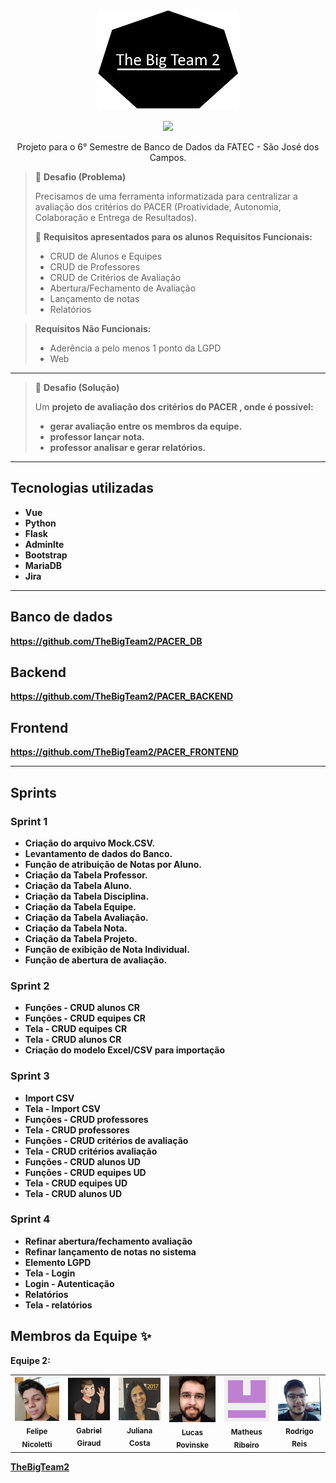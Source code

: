 <p align="center">
  <img alt="Logo" src="./Imagens/Logo.jpg" />
</p>

<p align="center">
   <a href="#equipe2-">
    <img src="https://img.shields.io/badge/Membros_da_Equipe_2_-6-green.svg?style=flat" />
  </a>
</p>

<p align="center">
Projeto para o 6° Semestre de Banco de Dados da FATEC - São José dos Campos.
</p>

> 💬 **Desafio (Problema)**
>
> Precisamos de uma ferramenta informatizada para centralizar a avaliação dos critérios do PACER (Proatividade, Autonomia, Colaboração e Entrega de Resultados).
>
> 🚩 **Requisitos apresentados para os alunos**
> <strong>Requisitos Funcionais:</strong>
> - CRUD de Alunos e Equipes
> - CRUD de Professores
> - CRUD de Critérios de Avaliação
> - Abertura/Fechamento de Avaliação
> - Lançamento de notas
> - Relatórios

> <strong>Requisitos Não Funcionais:</strong>
> - Aderência a pelo menos 1 ponto da LGPD
> - Web

---


> 💬 **Desafio (Solução)**
>
> Um <strong>projeto de avaliação dos critérios do PACER <strong>, onde é possível:
> - gerar avaliação entre os membros da equipe.
> - professor lançar nota.
> - professor analisar e gerar relatórios.
>

---

## Tecnologias utilizadas

- Vue
- Python
- Flask
- Adminlte
- Bootstrap
- MariaDB
- Jira

---

## Banco de dados
https://github.com/TheBigTeam2/PACER_DB

## Backend
https://github.com/TheBigTeam2/PACER_BACKEND

## Frontend
https://github.com/TheBigTeam2/PACER_FRONTEND

---
## Sprints

### Sprint 1

- Criação do arquivo Mock.CSV.
- Levantamento de dados do Banco.
- Função de atribuição de Notas por Aluno.
- Criação da Tabela Professor.
- Criação da Tabela Aluno.
- Criação da Tabela Disciplina.
- Criação da Tabela Equipe.
- Criação da Tabela Avaliação.
- Criação da Tabela Nota.
- Criação da Tabela Projeto.
- Função de exibição de Nota Individual.
- Função de abertura de avaliação.

### Sprint 2

- Funções - CRUD alunos CR
- Funções - CRUD equipes CR
- Tela - CRUD equipes CR
- Tela - CRUD alunos CR
- Criação do modelo Excel/CSV para importação

### Sprint 3

- Import CSV
- Tela - Import CSV
- Funções - CRUD professores
- Tela - CRUD professores
- Funções - CRUD critérios de avaliação
- Tela - CRUD critérios avaliação
- Funções - CRUD alunos UD
- Funções - CRUD equipes UD
- Tela - CRUD equipes UD
- Tela - CRUD alunos UD

### Sprint 4

- Refinar abertura/fechamento avaliação
- Refinar lançamento de notas no sistema
- Elemento LGPD
- Tela - Login
- Login - Autenticação
- Relatórios
- Tela - relatórios

## Membros da Equipe ✨

Equipe 2:

<table>
  <tr>
    <td align="center"><a href="https://github.com/FelipeNicolettiRMario/"><img src="./Imagens/FelipeNicoletti.jpg" width="100px;" alt=""/><br /><sub><b>Felipe Nicoletti</b></sub></a></td>
    <td align="center"><a href="https://github.com/giraudgabriel"><img src="./Imagens/GabrielGiraud.jpg" width="100px;" alt=""/><br /><sub><b>Gabriel Giraud</b></sub></a></td>
    <td align="center"><a href="https://github.com/jujalu/"><img src="./Imagens/JulianaCosta.jpg" width="100px;" alt=""/><br /><sub><b>Juliana Costa</b></sub></a></td>
    <td align="center"><a href="https://github.com/Lucas-Povinske/"><img src="./Imagens/LucasPovinske.jpg" width="100px;" alt=""/><br /><sub><b>Lucas Povinske</b></sub></a></td>
    <td align="center"><a href="https://github.com/cMatheusBRibeiro/"><img src="./Imagens/MatheusRibeiro.jpg" width="100px;" alt=""/><br /><sub><b>Matheus Ribeiro</b></sub></a></td>
    <td align="center"><a href="https://github.com/rodrigocr16/"><img src="./Imagens/RodrigoReis.jpg" width="100px;" alt=""/><br /><sub><b>Rodrigo Reis</b></sub></a></td>
  </tr>
</table>


[TheBigTeam2](https://github.com/TheBigTeam2/)
